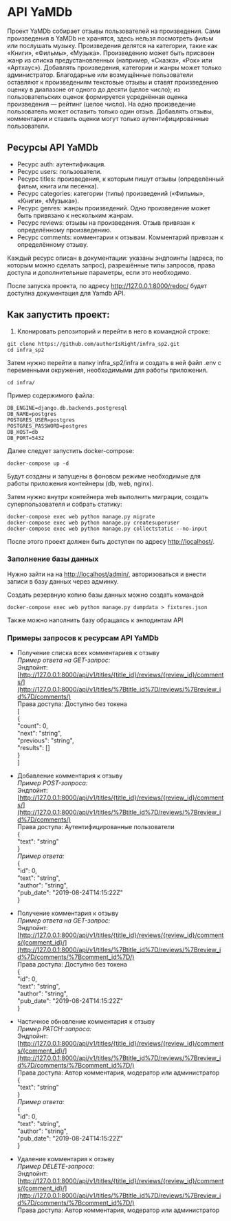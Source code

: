 # API YaMDb

Проект YaMDb собирает отзывы пользователей на произведения. Сами произведения в YaMDb не хранятся, здесь нельзя посмотреть фильм или послушать музыку.
Произведения делятся на категории, такие как «Книги», «Фильмы», «Музыка».
Произведению может быть присвоен жанр из списка предустановленных (например, «Сказка», «Рок» или «Артхаус»).
Добавлять произведения, категории и жанры может только администратор.
Благодарные или возмущённые пользователи оставляют к произведениям текстовые отзывы и ставят произведению оценку в диапазоне от одного до десяти (целое число); из пользовательских оценок формируется усреднённая оценка произведения — рейтинг (целое число). На одно произведение пользователь может оставить только один отзыв.
Добавлять отзывы, комментарии и ставить оценки могут только аутентифицированные пользователи.

  

## Ресурсы API YaMDb
* Ресурс auth: аутентификация.
* Ресурс users: пользователи.
* Ресурс titles: произведения, к которым пишут отзывы (определённый фильм, книга или песенка).
* Ресурс categories: категории (типы) произведений («Фильмы», «Книги», «Музыка»).
* Ресурс genres: жанры произведений. Одно произведение может быть привязано к нескольким жанрам.
* Ресурс reviews: отзывы на произведения. Отзыв привязан к определённому произведению.
* Ресурс comments: комментарии к отзывам. Комментарий привязан к определённому отзыву.

Каждый ресурс описан в документации: указаны эндпоинты (адреса, по которым можно сделать запрос), разрешённые типы запросов, права доступа и дополнительные параметры, если это необходимо.


После запуска проекта, по адресу http://127.0.0.1:8000/redoc/ будет доступна документация для Yamdb API.

## Как запустить проект:

1. Клонировать репозиторий и перейти в него в командной строке:

 ```
git clone https://github.com/authorIsRight/infra_sp2.git 
cd infra_sp2
```
Затем нужно перейти в папку infra_sp2/infra и создать в ней файл .env с переменными окружения, необходимыми для работы приложения.

```
cd infra/
```

Пример содержимого файла:

```
DB_ENGINE=django.db.backends.postgresql
DB_NAME=postgres
POSTGRES_USER=postgres
POSTGRES_PASSWORD=postgres
DB_HOST=db
DB_PORT=5432
```

Далее следует запустить docker-compose:

```
docker-compose up -d

```

Будут созданы и запущены в фоновом режиме необходимые для работы приложения контейнеры (db, web, nginx).

Затем нужно внутри контейнера web выполнить миграции, создать суперпользователя и собрать статику:

```
docker-compose exec web python manage.py migrate
docker-compose exec web python manage.py createsuperuser
docker-compose exec web python manage.py collectstatic --no-input 
```

После этого проект должен быть доступен по адресу  [http://localhost/](http://localhost/).

### Заполнение базы данных

Нужно зайти на на  [http://localhost/admin/](http://localhost/admin/), авторизоваться и внести записи в базу данных через админку.

Создать резервную копию базы данных можно создать командой

```
docker-compose exec web python manage.py dumpdata > fixtures.json 
```

Также можно наполнить базу обращаясь к энподинтам API

### Примеры запросов к ресурсам API YaMDb

-   Получение списка всех комментариев к отзыву  
    _Пример ответа на GET-запрос:_  
    Эндпойнт:  [http://127.0.0.1:8000/api/v1/titles/{title_id}/reviews/{review_id}/comments/](http://127.0.0.1:8000/api/v1/titles/%7Btitle_id%7D/reviews/%7Breview_id%7D/comments/)  
    Права доступа: Доступно без токена  
    [  
    {  
    "count": 0,  
    "next": "string",  
    "previous": "string",  
    "results": []  
    }  
    ]
    
-   Добавление комментария к отзыву  
    _Пример POST-запроса:_  
    Эндпойнт:  [http://127.0.0.1:8000/api/v1/titles/{title_id}/reviews/{review_id}/comments/](http://127.0.0.1:8000/api/v1/titles/%7Btitle_id%7D/reviews/%7Breview_id%7D/comments/)  
    Права доступа: Аутентифицированные пользователи  
    {  
    "text": "string"  
    }  
    _Пример ответа:_  
    {  
    "id": 0,  
    "text": "string",  
    "author": "string",  
    "pub_date": "2019-08-24T14:15:22Z"  
    }
    
-   Получение комментария к отзыву  
    _Пример ответа на GET-запрос:_  
    Эндпойнт:  [http://127.0.0.1:8000/api/v1/titles/{title_id}/reviews/{review_id}/comments/{comment_id}/](http://127.0.0.1:8000/api/v1/titles/%7Btitle_id%7D/reviews/%7Breview_id%7D/comments/%7Bcomment_id%7D/)  
    Права доступа: Доступно без токена  
    {  
    "id": 0,  
    "text": "string",  
    "author": "string",  
    "pub_date": "2019-08-24T14:15:22Z"  
    }
    
-   Частичное обновление комментария к отзыву  
    _Пример PATCH-запроса:_  
    Эндпойнт:  [http://127.0.0.1:8000/api/v1/titles/{title_id}/reviews/{review_id}/comments/{comment_id}/](http://127.0.0.1:8000/api/v1/titles/%7Btitle_id%7D/reviews/%7Breview_id%7D/comments/%7Bcomment_id%7D/)  
    Права доступа: Автор комментария, модератор или администратор  
    {  
    "text": "string"  
    }  
    _Пример ответа:_  
    {  
    "id": 0,  
    "text": "string",  
    "author": "string",  
    "pub_date": "2019-08-24T14:15:22Z"  
    }
    
-   Удаление комментария к отзыву  
    _Пример DELETE-запроса:_  
    Эндпойнт:  [http://127.0.0.1:8000/api/v1/titles/{title_id}/reviews/{review_id}/comments/{comment_id}/](http://127.0.0.1:8000/api/v1/titles/%7Btitle_id%7D/reviews/%7Breview_id%7D/comments/%7Bcomment_id%7D/)  
    Права доступа: Автор комментария, модератор или администратор